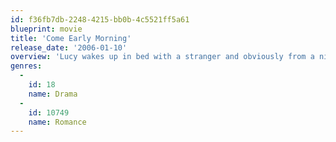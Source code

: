 ```yaml
---
id: f36fb7db-2248-4215-bb0b-4c5521ff5a61
blueprint: movie
title: 'Come Early Morning'
release_date: '2006-01-10'
overview: 'Lucy wakes up in bed with a stranger and obviously from a night of drinking. She checks out and pays for the motel room on her account. Through her grandmother, she finds out her father is in town and pays him a visit. She agrees to go to his new church.'
genres:
  -
    id: 18
    name: Drama
  -
    id: 10749
    name: Romance
---
```

